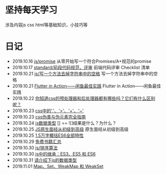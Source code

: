 # 坚持每天学习

涉及内容js css html等基础知识，小技巧等

# 日记
- 2019.10.16 [js/promise](https://github.com/youwd/Advanced-Frontend/tree/master/js/promise) 从零开始写一个符合Promises/A+规范的promise
- 2019.10.17 [standard/前段代码规范，评审](./standard/前段代码规范.md) 前端代码评审 Checklist 清单
- 2019.10.21 [js/写一个方法去掉字符串中的空格](https://github.com/youwd/Advanced-Frontend/tree/master/js/20191021) 写一个方法去掉字符串中的空格
- 2019.10.21 [Flutter in Action——闲鱼最佳实践](./doc/FlutternInAction——闲鱼最佳实践.pdf) Flutter in Action——闲鱼最佳实践
- 2019.10.22 [你知道css的预处理器和后处理器都有哪些吗？它们有什么区别呢？](./css/20191022.md)
- 2019.10.23 [css中的','、'>'、'+'、'~'](./css/20191023.md)
- 2019.10.23 [css伪类与伪元素完全指南](./css/20191023-伪类与伪元素.md)
- 2019.10.24 [js数据类型](./js/20191024/20191024.md)  [] == ![]结果是什么？为什么？
- 2019.10.25 [JS原生面经从初级到高级](https://juejin.im/post/5daeefc8e51d4524f007fb15#heading-19) 原生面经从初级到高级
- 2019.10.25 [1.5万字概括ES6全部特性](https://juejin.im/post/5d9bf530518825427b27639d)
- 2019.10.29 [免费书籍汇总](./doc/free-book.md)
- 2019.10.30 [js/排序算法](https://github.com/youwd/Advanced-Frontend/tree/master/js/20191030)
- 2019.10.30 [js中的继承：ES3、ES5 和 ES6](https://github.com/youwd/Advanced-Frontend/tree/master/js/20191030_1)
- 2019.10.31 [请介绍下js的数据类型](https://github.com/youwd/Advanced-Frontend/tree/master/js/20191031)
- 2019.11.01 [Map、Set、WeakMap 和 WeakSet](https://github.com/youwd/Advanced-Frontend/tree/master/js/20191101)




